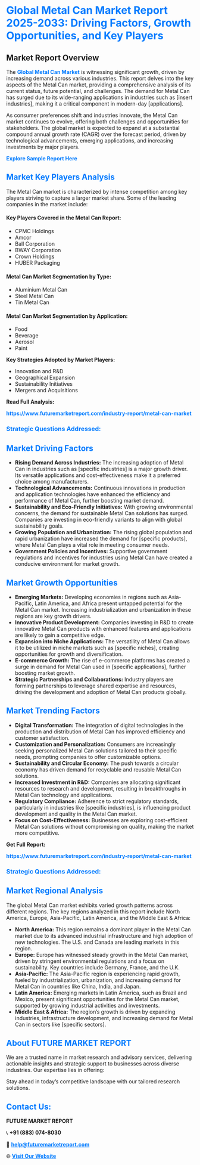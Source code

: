 <h1 style="color: #007BFF;">Global Metal Can Market Report 2025-2033: Driving Factors, Growth Opportunities, and Key Players</h1>

<section id="overview">
<h2>Market Report Overview</h2>
<p>The <a href="https://www.futuremarketreport.com/industry-report/metal-can-market" style="color: #007BFF; text-decoration: none;"><strong>Global Metal Can Market</strong></a> is witnessing significant growth, driven by increasing demand across various industries. This report delves into the key aspects of the Metal Can market, providing a comprehensive analysis of its current status, future potential, and challenges. The demand for Metal Can has surged due to its wide-ranging applications in industries such as [insert industries], making it a critical component in modern-day [applications].</p>
<p>As consumer preferences shift and industries innovate, the Metal Can market continues to evolve, offering both challenges and opportunities for stakeholders. The global market is expected to expand at a substantial compound annual growth rate (CAGR) over the forecast period, driven by technological advancements, emerging applications, and increasing investments by major players.</p>
</section>

<section id="overview">
<p><a href="https://www.futuremarketreport.com/request-sample/reportId=64303" style="color: #007BFF; text-decoration: none;"><strong>Explore Sample Report Here</strong></a></p>
</section>

<section id="key-players">
<h2 style="color: #007BFF;">Market Key Players Analysis</h2>
<p>The Metal Can market is characterized by intense competition among key players striving to capture a larger market share. Some of the leading companies in the market include:</p>
<h4>Key Players Covered in the Metal Can Report:</h4>
<ul><li>CPMC Holdings</li><li>Amcor</li><li>Ball Corporation</li><li>BWAY Corporation</li><li>Crown Holdings</li><li>HUBER Packaging</li></ul>
<h4>Metal Can Market Segmentation by Type:</h4>
<ul><li>Aluminium Metal Can</li><li>Steel Metal Can</li><li>Tin Metal Can</li></ul>

<h4>Metal Can Market Segmentation by Application:</h4>
<ul><li>Food</li><li>Beverage</li><li>Aerosol</li><li>Paint</li></ul>
<p><strong>Key Strategies Adopted by Market Players:</strong></p>
<ul>
<li>Innovation and R&D</li>
<li>Geographical Expansion</li>
<li>Sustainability Initiatives</li>
<li>Mergers and Acquisitions</li>
</ul>
</section>

<section>
<p><strong>Read Full Analysis: </strong></p><a href="https://www.futuremarketreport.com/industry-report/metal-can-market" style="color: #007BFF; text-decoration: none;"><strong>https://www.futuremarketreport.com/industry-report/metal-can-market</strong></a>
<h3 style="color: #007BFF;">Strategic Questions Addressed:</h3>
</section>

<section id="driving-factors">
<h2 style="color: #007BFF;">Market Driving Factors</h2>
<ul>
<li><strong>Rising Demand Across Industries:</strong> The increasing adoption of Metal Can in industries such as [specific industries] is a major growth driver. Its versatile applications and cost-effectiveness make it a preferred choice among manufacturers.</li>
<li><strong>Technological Advancements:</strong> Continuous innovations in production and application technologies have enhanced the efficiency and performance of Metal Can, further boosting market demand.</li>
<li><strong>Sustainability and Eco-Friendly Initiatives:</strong> With growing environmental concerns, the demand for sustainable Metal Can solutions has surged. Companies are investing in eco-friendly variants to align with global sustainability goals.</li>
<li><strong>Growing Population and Urbanization:</strong> The rising global population and rapid urbanization have increased the demand for [specific products], where Metal Can plays a vital role in meeting consumer needs.</li>
<li><strong>Government Policies and Incentives:</strong> Supportive government regulations and incentives for industries using Metal Can have created a conducive environment for market growth.</li>
</ul>
</section>

<section id="growth-opportunities">
<h2 style="color: #007BFF;">Market Growth Opportunities</h2>
<ul>
<li><strong>Emerging Markets:</strong> Developing economies in regions such as Asia-Pacific, Latin America, and Africa present untapped potential for the Metal Can market. Increasing industrialization and urbanization in these regions are key growth drivers.</li>
<li><strong>Innovative Product Development:</strong> Companies investing in R&D to create innovative Metal Can products with enhanced features and applications are likely to gain a competitive edge.</li>
<li><strong>Expansion into Niche Applications:</strong> The versatility of Metal Can allows it to be utilized in niche markets such as [specific niches], creating opportunities for growth and diversification.</li>
<li><strong>E-commerce Growth:</strong> The rise of e-commerce platforms has created a surge in demand for Metal Can used in [specific applications], further boosting market growth.</li>
<li><strong>Strategic Partnerships and Collaborations:</strong> Industry players are forming partnerships to leverage shared expertise and resources, driving the development and adoption of Metal Can products globally.</li>
</ul>
</section>

<section id="trending-factors">
<h2 style="color: #007BFF;">Market Trending Factors</h2>
<ul>
<li><strong>Digital Transformation:</strong> The integration of digital technologies in the production and distribution of Metal Can has improved efficiency and customer satisfaction.</li>
<li><strong>Customization and Personalization:</strong> Consumers are increasingly seeking personalized Metal Can solutions tailored to their specific needs, prompting companies to offer customizable options.</li>
<li><strong>Sustainability and Circular Economy:</strong> The push towards a circular economy has driven demand for recyclable and reusable Metal Can solutions.</li>
<li><strong>Increased Investment in R&D:</strong> Companies are allocating significant resources to research and development, resulting in breakthroughs in Metal Can technology and applications.</li>
<li><strong>Regulatory Compliance:</strong> Adherence to strict regulatory standards, particularly in industries like [specific industries], is influencing product development and quality in the Metal Can market.</li>
<li><strong>Focus on Cost-Effectiveness:</strong> Businesses are exploring cost-efficient Metal Can solutions without compromising on quality, making the market more competitive.</li>
</ul>
</section>

<section>
<p><strong>Get Full Report: </strong></p><a href="https://www.futuremarketreport.com/industry-report/metal-can-market" style="color: #007BFF; text-decoration: none;"><strong>https://www.futuremarketreport.com/industry-report/metal-can-market</strong></a>
<h3 style="color: #007BFF;">Strategic Questions Addressed:</h3>
</section>


<section id="regional-analysis">
<h2 style="color: #007BFF;">Market Regional Analysis</h2>
<p>The global Metal Can market exhibits varied growth patterns across different regions. The key regions analyzed in this report include North America, Europe, Asia-Pacific, Latin America, and the Middle East & Africa:</p>
<ul>
<li><strong>North America:</strong> This region remains a dominant player in the Metal Can market due to its advanced industrial infrastructure and high adoption of new technologies. The U.S. and Canada are leading markets in this region.</li>
<li><strong>Europe:</strong> Europe has witnessed steady growth in the Metal Can market, driven by stringent environmental regulations and a focus on sustainability. Key countries include Germany, France, and the U.K.</li>
<li><strong>Asia-Pacific:</strong> The Asia-Pacific region is experiencing rapid growth, fueled by industrialization, urbanization, and increasing demand for Metal Can in countries like China, India, and Japan.</li>
<li><strong>Latin America:</strong> Emerging markets in Latin America, such as Brazil and Mexico, present significant opportunities for the Metal Can market, supported by growing industrial activities and investments.</li>
<li><strong>Middle East & Africa:</strong> The region’s growth is driven by expanding industries, infrastructure development, and increasing demand for Metal Can in sectors like [specific sectors].</li>
</ul>
</section>

<footer>
<h2 style="color: #007BFF;">About FUTURE MARKET REPORT</h2>
<p>We are a trusted name in market research and advisory services, delivering actionable insights and strategic support to businesses across diverse industries. Our expertise lies in offering:</p>

<p>Stay ahead in today’s competitive landscape with our tailored research solutions.</p>

<h2 style="color: #007BFF;">Contact Us:</h2>
<p><strong>FUTURE MARKET REPORT</strong></p>
<p>📞 <strong>+91 (883) 074-8030</strong></p>
<p>📧 <strong><a href="mailto:help@futuremarketreport.com" style="color: #007BFF;">help@futuremarketreport.com</a></strong></p>
<p>🌐 <strong><a href="https://www.futuremarketreport.com/" style="color: #007BFF;">Visit Our Website</a></strong></p>
</footer>